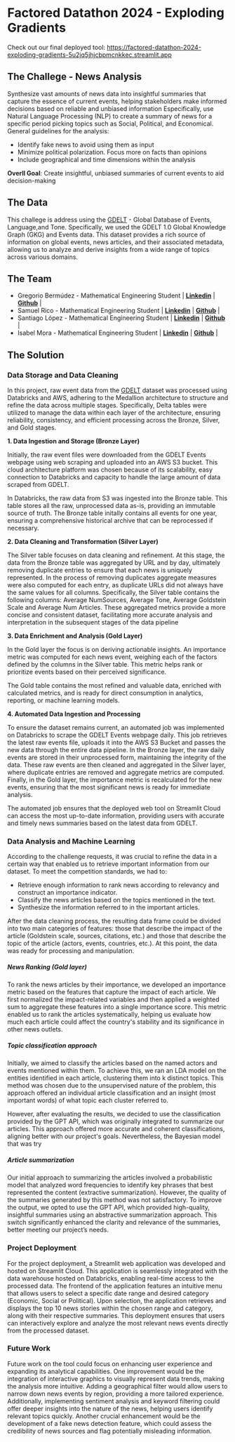 # Factored Datathon 2024 - Exploding Gradients

Check out our final deployed tool: https://factored-datathon-2024-exploding-gradients-5u2jq5jhjcbpmcnkkec.streamlit.app

## The Challege - News Analysis

Synthesize vast amounts of news data into insightful summaries that capture the essence of current events, helping stakeholders make informed decisions based on reliable and unbiased information Especifically, use Natural Language Processing (NLP) to create a summary of news for a specific period picking topics such as Social, Political, and Economical. General guidelines for the analysis: 

- Identify fake news to avoid using them as input 
- Minimize political polarization. Focus more on facts than opinions
- Include geographical and time dimensions within the analysis 

**Overll Goal**: Create insightful, unbiased summaries of current events to aid decision-making

## The Data

This challege is address using the [GDELT](https://www.gdeltproject.org) - Global Database of Events, Language,and Tone. Specifically, we used the GDELT 1.0 Global Knowledge Graph (GKG) and Events data. This
dataset provides a rich source of information on global events, news articles, and their
associated metadata, allowing us to analyze and derive insights from a wide range of
topics across various domains.

## The Team 

- Gregorio Bermúdez - Mathematical Engineering Student | [**Linkedin**](https://www.linkedin.com/in/gregorio-bermúdez-5a7b3a218/) | [**Github**](https://github.com/GregorioBermudez) |
- Samuel Rico - Mathematical Engineering Student | [**Linkedin**](https://www.linkedin.com/in/samuel-rico/) | [**Github**](https://github.com/sricog) |
- Santiago López - Mathematical Engineering Student | [**Linkedin**](https://www.linkedin.com/in/santiagolopezc/) | [**Github**](https://github.com/Santilopezc) |
- Isabel Mora - Mathematical Engineering Student | [**Linkedin**](https://www.linkedin.com/in/isabel-mora-restrepo-a86031227/) | [**Github**](https://github.com/isabelmorar) |

## The Solution 

### Data Storage and Data Cleaning

In this project, raw event data from the [GDELT](http://data.gdeltproject.org/events/index.html) dataset was processed using Databricks and AWS, adhering to the Medallion architecture to structure and refine the data across multiple stages. Specifically, Delta tables were utilized to manage the data within each layer of the architecture, ensuring reliability, consistency, and efficient processing across the Bronze, Silver, and Gold stages.

**1. Data Ingestion and Storage (Bronze Layer)**

Initially, the raw event files were downloaded from the GDELT Events webpage using web scraping and uploaded into an AWS S3 bucket. This cloud architecture platform was chosen because of its scalability, easy connection to Databricks and capacity to handle the large amount of data scraped from GDELT. 

In Databricks, the raw data from S3 was ingested into the Bronze table. This table stores all the raw, unprocessed data as-is, providing an immutable source of truth. The Bronze table initally contains all events for one year, ensuring a comprehensive historical archive that can be reprocessed if necessary.

**2. Data Cleaning and Transformation (Silver Layer)**

The Silver table focuses on data cleaning and refinement. At this stage, the data from the Bronze table was aggregated by URL and by day, ultimately removing duplicate entries to ensure that each news is uniquely represented. In the process of removing duplicates aggregate measures were also computed for each entry, as duplicate URLs did not always have the same values for all columns. Specifically, the Silver table contains the following columns: Average NumSources, Average Tone, Average Goldstein Scale and Average Num Articles. These aggregated metrics provide a more concise and consistent dataset, facilitating more accurate analysis and interpretation in the subsequent stages of the data pipeline

**3. Data Enrichment and Analysis (Gold Layer)**

In the Gold layer the focus is on deriving actionable insights. An importance metric was computed for each news event, weighing each of the factors defined by the columns in the Silver table. This metric helps rank or prioritize events based on their perceived significance.

The Gold table contains the most refined and valuable data, enriched with calculated metrics, and is ready for direct consumption in analytics, reporting, or machine learning models. 

**4. Automated Data Ingestion and Processing**

To ensure the dataset remains current, an automated job was implemented on Databricks to scrape the GDELT Events webpage daily. This job retrieves the latest raw events file, uploads it into the AWS S3 Bucket and passes the new data through the entire data pipeline. In the Bronze layer, the raw daily events are stored in their unprocessed form, maintaining the integrity of the data. These raw events are then cleaned and aggregated in the Silver layer, where duplicate entries are removed and aggregate metrics are computed. Finally, in the Gold layer, the importance metric is recalculated for the new events, ensuring that the most significant news is ready for immediate analysis.

The automated job ensures that the deployed web tool on Streamlit Cloud can access the most up-to-date information, providing users with accurate and timely news summaries based on the latest data from GDELT.

### Data Analysis and Machine Learning 

According to the challenge requests, it was crucial to refine the data in a certain way that enabled us to retrieve important information from our dataset.  To meet the competition standards, we had to:
  - Retrieve enough information to rank news according to relevancy and construct an importance indicator.
  - Classify the news articles based on the topics mentioned in the text.
  - Synthesize the information referred to in the important articles.

After the data cleaning process, the resulting data frame could be divided into two main categories of features: those that describe the impact of the article (Goldstein scale, sources, citations, etc.) and those that describe the topic of the article (actors, events, countries, etc.). At this point, the data was ready for processing and manipulation.

##### News Ranking (Gold layer)
To rank the news articles by their importance, we developed an importance metric based on the features that capture the impact of each article. We first normalized the impact-related variables and then applied a weighted sum to aggregate these features into a single importance score. This metric enabled us to rank the articles systematically, helping us evaluate how much each article could affect the country's stability and its significance in other news outlets.

##### Topic classification approach
Initially, we aimed to classify the articles based on the named actors and events mentioned within them. To achieve this, we ran an LDA model on the entities identified in each article, clustering them into k distinct topics. This method was chosen due to the unsupervised nature of the problem, this approach offered an individual article classification and an insight (most important words) of what topic each cluster referred to.

However, after evaluating the results, we decided to use the classification provided by the GPT API, which was originally integrated to summarize our articles. This approach offered more accurate and coherent classifications, aligning better with our project's goals. Nevertheless, the Bayesian model that was try 

##### Article summarization
Our initial approach to summarizing the articles involved a probabilistic model that analyzed word frequencies to identify key phrases that best represented the content (extractive summarization). However, the quality of the summaries generated by this method was not satisfactory. To improve the output, we opted to use the GPT API, which provided high-quality, insightful summaries using an abstractive summarization approach. This switch significantly enhanced the clarity and relevance of the summaries, better meeting our project’s needs.



### Project Deployment

For the project deployment, a Streamlit web application was developed and hosted on Streamlit Cloud. This application is seamlessly integrated with the data warehouse hosted on Databricks, enabling real-time access to the processed data. The frontend of the application features an intuitive menu that allows users to select a specific date range and desired category (Economic, Social or Political). Upon selection, the application retrieves and displays the top 10 news stories within the chosen range and category, along with their respective summaries. This deployment ensures that users can interactively explore and analyze the most relevant news events directly from the processed dataset. 

### Future Work 

Future work on the tool could focus on enhancing user experience and expanding its analytical capabilities. One improvement would be the integration of interactive graphics to visually represent data trends, making the analysis more intuitive. Adding a geographical filter would allow users to narrow down news events by region, providing a more tailored experience. Additionally, implementing sentiment analysis and keyword filtering could offer deeper insights into the nature of the news, helping users identify relevant topics quickly. Another crucial enhancement would be the development of a fake news detection feature, which could assess the credibility of news sources and flag potentially misleading information. 

